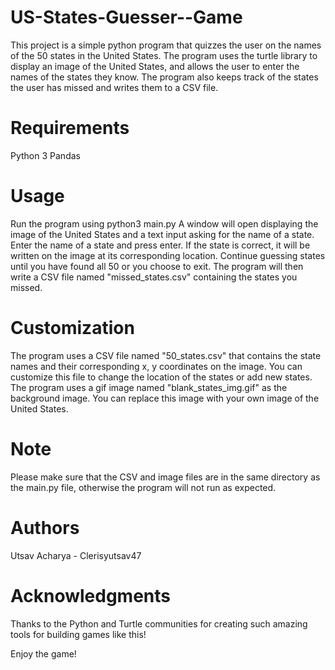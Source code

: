 # US-States-Guesser--Game
This project is a simple python program that quizzes the user on the names of the 50 states in the United States. The program uses the turtle library to display an image of the United States, and allows the user to enter the names of the states they know. The program also keeps track of the states the user has missed and writes them to a CSV file.

# Requirements
Python 3
Pandas

# Usage
Run the program using python3 main.py
A window will open displaying the image of the United States and a text input asking for the name of a state.
Enter the name of a state and press enter. If the state is correct, it will be written on the image at its corresponding location.
Continue guessing states until you have found all 50 or you choose to exit.
The program will then write a CSV file named "missed_states.csv" containing the states you missed.

# Customization
The program uses a CSV file named "50_states.csv" that contains the state names and their corresponding x, y coordinates on the image. You can customize this file to change the location of the states or add new states.
The program uses a gif image named "blank_states_img.gif" as the background image. You can replace this image with your own image of the United States.

# Note
Please make sure that the CSV and image files are in the same directory as the main.py file, otherwise the program will not run as expected.

# Authors
Utsav Acharya - Clerisyutsav47

# Acknowledgments
Thanks to the Python and Turtle communities for creating such amazing tools for building games like this! 

Enjoy the game!


